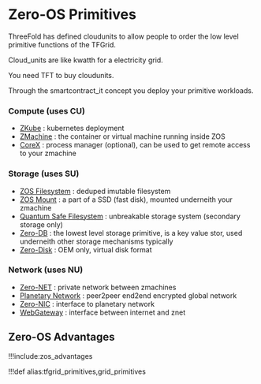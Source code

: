 # Zero-OS Primitives

<!-- !!!include:zos_intro_text

![](img/zos_overview_compute_storage.jpg)

![](img/zos_network_overview.jpg)

## Primitive Functions -->

ThreeFold has defined cloudunits to allow people to order the low level primitive functions of the TFGrid.

Cloud_units are like kwatth for a electricity grid.

You need TFT to buy cloudunits.

Through the smartcontract_it concept you deploy your primitive workloads.

### Compute (uses CU)

- [ZKube](zkube) : kubernetes deployment
- [ZMachine](zmachine) : the container or virtual machine running inside ZOS
- [CoreX](corex) : process manager (optional), can be used to get remote access to your zmachine

### Storage (uses SU)

- [ZOS Filesystem](zos_fs) : deduped imutable filesystem
- [ZOS Mount](zmount) : a part of a SSD (fast disk), mounted underneith your zmachine
- [Quantum Safe Filesystem](qsfs) : unbreakable storage system (secondary storage only)
- [Zero-DB](zdb) : the lowest level storage primitive, is a key value stor, used underneith other storage mechanisms typically
- [Zero-Disk](zdisk) : OEM only, virtual disk format

### Network (uses NU)

- [Zero-NET](znet) : private network between zmachines
- [Planetary Network](planetary_network) : peer2peer end2end encrypted global network
- [Zero-NIC](znic) : interface to planetary network
- [WebGateway](webgw) : interface between internet and znet
<!-- - [Peer2Peer Agent](p2pagent) : p2p agent terminates the traffic coming from the webgw. -->

## Zero-OS Advantages

!!!include:zos_advantages


!!!def alias:tfgrid_primitives,grid_primitives



